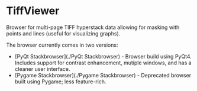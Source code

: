 # TiffViewer

Browser for multi-page TIFF hyperstack data allowing for masking with points and lines (useful for visualizing graphs).

The browser currently comes in two versions:

* [PyQt Stackbrowser](./PyQt Stackbrowser) - Browser build using PyQt4. Includes support for contrast enhancement, mutiple windows, and has a cleaner user interface.
* [Pygame Stackbrowser](./Pygame Stackbrowser) - Deprecated browser built using Pygame; less feature-rich.